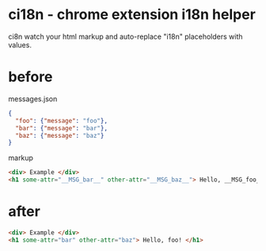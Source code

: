 ci18n - chrome extension i18n helper
=====

ci8n watch your html markup and auto-replace "i18n" placeholders with values.


before
======
messages.json
```json
{
  "foo": {"message": "foo"},
  "bar": {"message": "bar"},
  "baz": {"message": "baz"}
}

```

markup
```html
<div> Example </div>
<h1 some-attr="__MSG_bar__" other-attr="__MSG_baz__"> Hello, __MSG_foo__! </h1>
```


after
=====
```html
<div> Example </div>
<h1 some-attr="bar" other-attr="baz"> Hello, foo! </h1>
```
